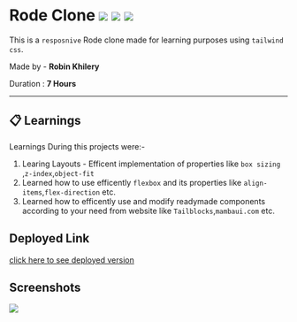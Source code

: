 # Rode Clone ![](https://img.shields.io/badge/-HTML-yellowgreen) ![](https://img.shields.io/badge/-CSS-orange)  ![](https://img.shields.io/badge/-%20tailwind-yellow)
 
  
 This is a `resposnive` Rode clone made for learning purposes using `tailwind css`.


Made by - **Robin Khilery**

Duration : **7 Hours**

***
 
## :clipboard: Learnings
Learnings During this projects were:-
1. Learing Layouts - Efficent implementation of properties like   `box sizing `,`z-index`,`object-fit`
2. Learned how to use efficently `flexbox` and its properties like `align-items`,`flex-direction` etc.
3. Learned how to  efficently use and modify readymade components  according to your need from website like `Tailblocks`,`mambaui.com` etc. 
 

## Deployed Link
 [click here to see deployed version](https://rode-clone-link.netlify.app/ "Click to Visit Link") 


## Screenshots
![](./assets/Screenshot.png)




 